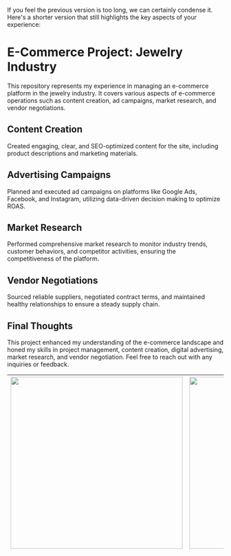 If you feel the previous version is too long, we can certainly condense it. Here's a shorter version that still highlights the key aspects of your experience:

# E-Commerce Project: Jewelry Industry

This repository represents my experience in managing an e-commerce platform in the jewelry industry. It covers various aspects of e-commerce operations such as content creation, ad campaigns, market research, and vendor negotiations.

## Content Creation
Created engaging, clear, and SEO-optimized content for the site, including product descriptions and marketing materials.

## Advertising Campaigns
Planned and executed ad campaigns on platforms like Google Ads, Facebook, and Instagram, utilizing data-driven decision making to optimize ROAS.

## Market Research
Performed comprehensive market research to monitor industry trends, customer behaviors, and competitor activities, ensuring the competitiveness of the platform.

## Vendor Negotiations
Sourced reliable suppliers, negotiated contract terms, and maintained healthy relationships to ensure a steady supply chain.

## Final Thoughts
This project enhanced my understanding of the e-commerce landscape and honed my skills in project management, content creation, digital advertising, market research, and vendor negotiation. Feel free to reach out with any inquiries or feedback.

| <img src="https://github.com/babakziaei/Data-Analysis/assets/126654048/a444f4b4-60e1-4629-87c0-48df3552c17a" width="400"> | <img src="https://github.com/babakziaei/Data-Analysis/assets/126654048/251e52db-1650-4090-9bff-287e582cdc29" width="400"> | <img src="https://github.com/babakziaei/Data-Analysis/assets/126654048/4b2487d1-e031-4125-9f69-e36fa6c9df03" width="400"> |
|:---:|:---:|:---:|






